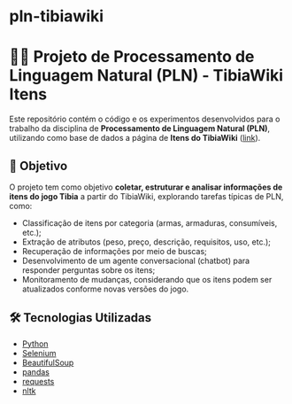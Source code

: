 # pln-tibiawiki

# 🧙‍♂️ Projeto de Processamento de Linguagem Natural (PLN) - TibiaWiki Itens  

Este repositório contém o código e os experimentos desenvolvidos para o trabalho da disciplina de **Processamento de Linguagem Natural (PLN)**, utilizando como base de dados a página de **Itens do TibiaWiki** ([link](https://www.tibiawiki.com.br/wiki/Itens)).  

## 📌 Objetivo  
O projeto tem como objetivo **coletar, estruturar e analisar informações de itens do jogo Tibia** a partir do TibiaWiki, explorando tarefas típicas de PLN, como:  
- Classificação de itens por categoria (armas, armaduras, consumíveis, etc.);  
- Extração de atributos (peso, preço, descrição, requisitos, uso, etc.);  
- Recuperação de informações por meio de buscas;  
- Desenvolvimento de um agente conversacional (chatbot) para responder perguntas sobre os itens;  
- Monitoramento de mudanças, considerando que os itens podem ser atualizados conforme novas versões do jogo.  

## 🛠️ Tecnologias Utilizadas  
* [Python](https://www.python.org)
* [Selenium](https://selenium.dev/)
* [BeautifulSoup](https://www.crummy.com/software/BeautifulSoup/bs4/doc/)
* [pandas](https://pandas.pydata.org/)
* [requests](https://docs.python-requests.org/)
* [nltk](https://github.com/nltk/nltk)
